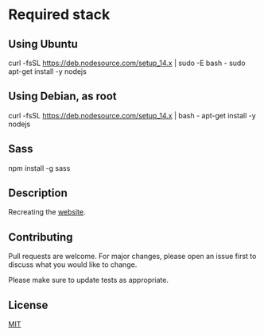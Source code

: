 # Required stack

## Using Ubuntu
curl -fsSL https://deb.nodesource.com/setup_14.x | sudo -E bash -
sudo apt-get install -y nodejs

## Using Debian, as root
curl -fsSL https://deb.nodesource.com/setup_14.x | bash -
apt-get install -y nodejs

## Sass
npm install -g sass

## Description
Recreating the [website](https://preview.colorlib.com/theme/academia/).

## Contributing
Pull requests are welcome. For major changes, please open an issue first to discuss what you would like to change.

Please make sure to update tests as appropriate.

## License
[MIT](https://choosealicense.com/licenses/mit/)

